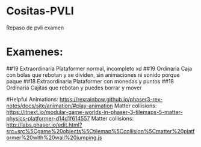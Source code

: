 # Cositas-PVLI
Repaso de pvli examen

# Examenes:

##19 Extraordinaria
Plataformer normal, incompleto xd
##19 Ordinaria
Caja con bolas que rebotan y se dividen, sin animaciones ni sonido porque paque
##18 Extraordinaria
Plataformer con monedas y puntos
##18 Ordinaria
Cajitas que rebotan y puedes borrar y mover


#Helpful
Animations: https://rexrainbow.github.io/phaser3-rex-notes/docs/site/animation/#play-animation
Matter collisions: https://itnext.io/modular-game-worlds-in-phaser-3-tilemaps-5-matter-physics-platformer-d14d1f614557
Matter collisions: http://labs.phaser.io/edit.html?src=src%5Cgame%20objects%5Ctilemap%5Ccollision%5Cmatter%20platformer%20with%20wall%20jumping.js